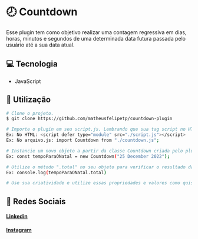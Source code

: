 # 🕗 Countdown
Esse plugin tem como objetivo realizar uma contagem regressiva em dias, horas, minutos e segundos de uma determinada data futura passada pelo usuário até a sua data atual.

## 💻 Tecnologia
- JavaScript

## 🔨 Utilização
```bash
# Clone o projeto.
$ git clone https://github.com/matheusfelipetp/countdown-plugin

# Importe o plugin em seu script.js. Lembrando que sua tag script no HTML precisa estar com o atributo "type = module".
Ex: No HTML: <script defer type="module" src="./script.js"></script>
Ex: No arquivo.js: import Countdown from "./countdown.js";

# Instancie um novo objeto a partir da classe Countdown criada pelo plugin, passando como parâmetro uma data futura.
Ex: const tempoParaONatal = new Countdown("25 December 2022");

# Utilize o método ".total" no seu objeto para verificar o resultado da contagem regressiva.
Ex: console.log(tempoParaONatal.total)

# Use sua criatividade e utilize essas propriedades e valores como quiser no seu projeto!
```


## 📱 Redes Sociais
#### [Linkedin](https://www.linkedin.com/in/matheusfelipetp/)

#### [Instagram](https://www.instagram.com/matheusfelipetp/)
